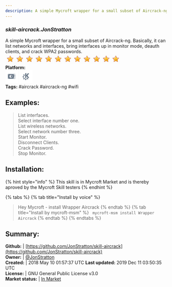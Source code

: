 ```yaml
---
description: A simple Mycroft wrapper for a small subset of Aircrack-ng
---
```


### _skill-aircrack.JonStratton_  
A simple Mycroft wrapper for a small subset of Aircrack-ng. Basically, it can list networks and interfaces, bring interfaces up in monitor mode, deauth clients, and crack WPA2 passwords.  
![](../.gitbook/assets/star.png)![](../.gitbook/assets/star.png)![](../.gitbook/assets/star.png)![](../.gitbook/assets/star.png)![](../.gitbook/assets/star.png)![](../.gitbook/assets/star.png)![](../.gitbook/assets/star.png)![](../.gitbook/assets/star.png)![](../.gitbook/assets/star.png)![](../.gitbook/assets/star.png)![](../.gitbook/assets/star.png)![](../.gitbook/assets/star.png)  
**Platform:**  
 ![Picroft](../.gitbook/assets/picroft-icon.png)  ![plasmoid](../.gitbook/assets/kde.png)   
**Tags:** \#aircrack \#aircrack-ng \#wifi   
## Examples:  
> List interfaces.  
> Select interface number one.  
> List wireless networks.  
> Select network number three.  
> Start Monitor.  
> Disconnect Clients.  
> Crack Password.  
> Stop Monitor.  
  
## Installation:  
{% hint style="info" %}
This skill is in Mycroft Market and is thereby aproved by the Mycroft Skill testers
{% endhint %}
    
{% tabs %}
{% tab title="Install by voice" %}
> Hey Mycroft - install Wrapper Aircrack
{% endtab %}
  {% tab title="Install by mycroft-msm" %}
``` mycroft-msm install Wrapper Aircrack```
{% endtab %}
  {% endtabs %}
    
## Summary:  
**Github:** | [https://github.com/JonStratton/skill-aircrack](https://github.com/JonStratton/skill-aircrack)  
**Owner:** | [@JonStratton](https://github.com/JonStratton)  
**Created:** | 2018 May 10 01:57:37 UTC  **Last updated:** 2019 Dec 11 03:50:35 UTC  
**License:** | GNU General Public License v3.0  
**Market status:** | [In Market](https://market.mycroft.ai/skill/skill-aircrack)  
